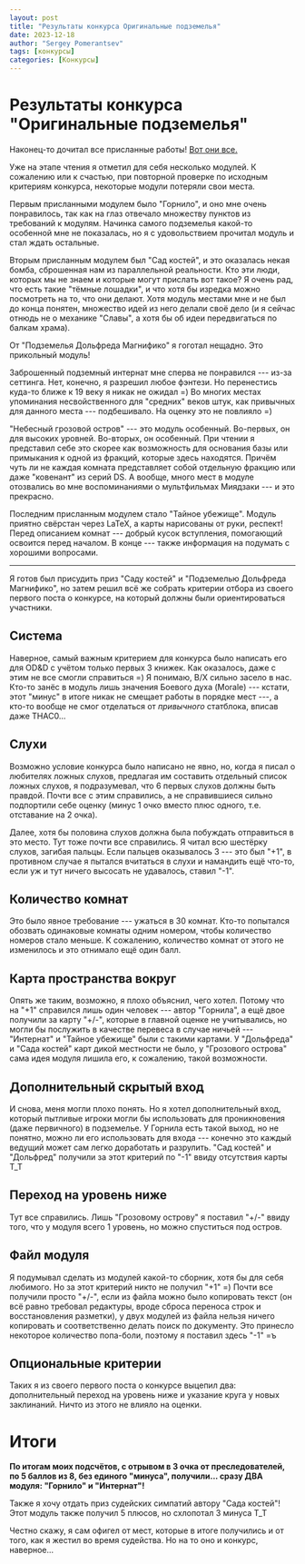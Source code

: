 ```yaml
---
layout: post
title: "Результаты конкурса Оригинальные подземелья"
date: 2023-12-18
author: "Sergey Pomerantsev"
tags: [конкурсы]
categories: [Конкурсы]
---
```


# Результаты конкурса "Оригинальные подземелья"

Наконец-то дочитал все присланные работы! [Вот они все.](https://drive.google.com/drive/folders/1JWJFDryD_GF9wy-siRZoNsxArgv7UzEw)

Уже на этапе чтения я отметил для себя несколько модулей. К сожалению или к счастью, при повторной проверке по исходным критериям конкурса, некоторые модули потеряли свои места.

Первым присланными модулем было "Горнило", и оно мне очень понравилось, так как на глаз отвечало множеству пунктов из требований к модулям. Начинка самого подземелья какой-то особенной мне не показалась, но я с удовольствием прочитал модуль и стал ждать остальные.

Вторым присланным модулем был "Сад костей", и это оказалась некая бомба, сброшенная нам из параллельной реальности. Кто эти люди, которых мы не знаем и которые могут прислать вот такое? Я очень рад, что есть такие "тёмные лошадки", и что хотя бы изредка можно посмотреть на то, что они делают. Хотя модуль местами мне и не был до конца понятен, множество идей из него делали своё дело (и я сейчас отнюдь не о механике "Славы", а хотя бы об идеи передвигаться по балкам храма).

От "Подземелья Дольфреда Магнифико" я гоготал нещадно. Это прикольный модуль!

Заброшенный подземный интернат мне сперва не понравился --- из-за сеттинга. Нет, конечно, я разрешил любое фэнтези. Но перенестись куда-то ближе к 19 веку я никак не ожидал =) Во многих местах упоминания несвойственного для "средних" веков штук, как привычных для данного места --- подбешивало. На оценку это не повлияло =)

"Небесный грозовой остров" --- это модуль особенный. Во-первых, он для высоких уровней. Во-вторых, он особенный. При чтении я представил себе это скорее как возможность для основания базы или примыкания к одной из фракций, которые здесь находятся. Причём чуть ли не каждая комната представляет собой отдельную фракцию или даже "ковенант" из серий DS. А вообще, много мест в модуле отозвались во мне воспоминаниями о мультфильмах Миядзаки --- и это прекрасно.

Последним присланным модулем стало "Тайное убежище". Модуль приятно свёрстан через LaTeX, а карты нарисованы от руки, респект! Перед описанием комнат --- добрый кусок вступления, помогающий освоится перед началом. В конце --- также информация на подумать с хорошими вопросами.

---

Я готов был присудить приз "Саду костей" и "Подземелью Дольфреда Магнифико", но затем решил всё же собрать критерии отбора из своего первого поста о конкурсе, на который должны были ориентироваться участники.

## Система

Наверное, самый важным критерием для конкурса было написать его для OD&D с учётом только первых 3 книжек. Как оказалось, даже с этим не все смогли справиться =) Я понимаю, B/X сильно засело в нас. Кто-то занёс в модуль лишь значения Боевого духа (Morale) --- кстати, этот "минус" в итоге никак не смещает работы в порядке мест ---, а кто-то вообще не смог отделаться от *привычного* статблока, вписав даже THAC0...


## Слухи

Возможно условие конкурса было написано не явно, но, когда я писал о любителях ложных слухов, предлагая им составить отдельный список ложных слухов, я подразумевал, что 6 первых слухов должны быть правдой. Почти все с этим справились, а не справившиеся сильно подпортили себе оценку (минус 1 очко вместо плюс одного, т.е. отставание на 2 очка).

Далее, хотя бы половина слухов должна была побуждать отправиться в это место. Тут тоже почти все справились. Я читал всю шестёрку слухов, загибая пальцы. Если пальцев оказывалось 3 --- это был "+1", в противном случае я пытался вчитаться в слухи и намандить ещё что-то, если уж и тут ничего высосать не удавалось, ставил "-1".

## Количество комнат

Это было явное требование --- ужаться в 30 комнат. Кто-то попытался обозвать одинаковые комнаты одним номером, чтобы количество номеров стало меньше. К сожалению, количество комнат от этого не изменилось и это отнимало ещё один балл.

## Карта пространства вокруг

Опять же таким, возможно, я плохо объяснил, чего хотел. Потому что на "+1" справился лишь один человек --- автор "Горнила", а ещё двое получили за карту "+/-", которые в главной оценке не учитывались, но могли бы послужить в качестве перевеса в случае ничьей --- "Интернат" и "Тайное убежище" были с такими картами. У "Дольфреда" и "Сада костей" карт дикой местности не было, у "Грозового острова" сама идея модуля лишила его, к сожалению, такой возможности.

## Дополнительный скрытый вход

И снова, меня могли плохо понять. Но я хотел дополнительный вход, который пытливые игроки могли бы использовать для проникновения (даже первичного) в подземелье. У Горнила есть такой выход, но не понятно, можно ли его использовать для входа --- конечно это каждый ведущий может сам легко доработать и разрулить. "Сад костей" и "Дольфред" получили за этот критерий по "-1" ввиду отсутствия карты Т_Т


## Переход на уровень ниже

Тут все справились. Лишь "Грозовому острову" я поставил "+/-" ввиду того, что у модуля всего 1 уровень, но можно спуститься под остров.

## Файл модуля

Я подумывал сделать из модулей какой-то сборник, хотя бы для себя любимого. Но за этот критерий никто не получил "+1" =) Почти все получили просто "+/-", если из файла можно было копировать текст (он всё равно требовал редактуры, вроде сброса переноса строк и восстановления разметки), у двух модулей из файла нельзя ничего копировать и соответственно делать поиск по документу. Это принесло некоторое количество попа-боли, поэтому я поставил здесь "-1" =ъ

## Опциональные критерии

Таких я из своего первого поста о конкурсе выцепил два: дополнительный переход на уровень ниже и указание круга у новых заклинаний. Ничто из этого не влияло на оценки.

# Итоги

**По итогам моих подсчётов, с отрывом в 3 очка от преследователей, по 5 баллов из 8, без единого "минуса", получили... сразу ДВА модуля: "Горнило" и "Интернат"!**

Также я хочу отдать приз судейских симпатий автору "Сада костей"! Этот модуль также получил 5 плюсов, но схлопотал 3 минуса Т_Т

Честно скажу, я сам офигел от мест, которые в итоге получились и от того, как я жестил во время судейства. Но на то оно и конкурс, наверное...
